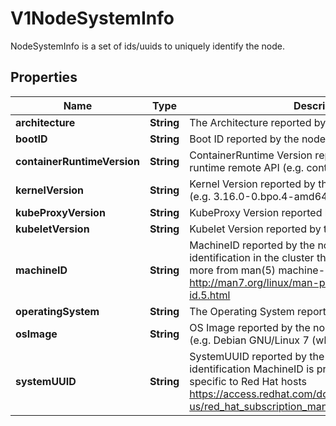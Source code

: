 

# V1NodeSystemInfo

NodeSystemInfo is a set of ids/uuids to uniquely identify the node.

## Properties

| Name | Type | Description | Notes |
|------------ | ------------- | ------------- | -------------|
|**architecture** | **String** | The Architecture reported by the node |  |
|**bootID** | **String** | Boot ID reported by the node. |  |
|**containerRuntimeVersion** | **String** | ContainerRuntime Version reported by the node through runtime remote API (e.g. containerd://1.4.2). |  |
|**kernelVersion** | **String** | Kernel Version reported by the node from &#39;uname -r&#39; (e.g. 3.16.0-0.bpo.4-amd64). |  |
|**kubeProxyVersion** | **String** | KubeProxy Version reported by the node. |  |
|**kubeletVersion** | **String** | Kubelet Version reported by the node. |  |
|**machineID** | **String** | MachineID reported by the node. For unique machine identification in the cluster this field is preferred. Learn more from man(5) machine-id: http://man7.org/linux/man-pages/man5/machine-id.5.html |  |
|**operatingSystem** | **String** | The Operating System reported by the node |  |
|**osImage** | **String** | OS Image reported by the node from /etc/os-release (e.g. Debian GNU/Linux 7 (wheezy)). |  |
|**systemUUID** | **String** | SystemUUID reported by the node. For unique machine identification MachineID is preferred. This field is specific to Red Hat hosts https://access.redhat.com/documentation/en-us/red_hat_subscription_management/1/html/rhsm/uuid |  |




